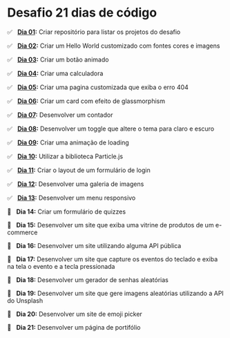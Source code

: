 # Desafio 21 dias de código

✅ &nbsp; **[Dia 01](https://github.com/AntonioPedro9/21-dias-de-codigo):** Criar repositório para listar os projetos do desafio <br />

✅ &nbsp; **[Dia 02](https://antoniopedro9.github.io/21-dias-de-codigo/02/index.html):** Criar um Hello World customizado com fontes cores e imagens <br />

✅ &nbsp; **[Dia 03](https://antoniopedro9.github.io/21-dias-de-codigo/03/index.html):** Criar um botão animado <br />

✅ &nbsp; **[Dia 04](https://antoniopedro9.github.io/21-dias-de-codigo/04/index.html):** Criar uma calculadora <br />

✅ &nbsp; **[Dia 05](https://antoniopedro9.github.io/21-dias-de-codigo/05/index.html):** Criar uma pagina customizada que exiba o erro 404 <br/>

✅ &nbsp; **[Dia 06](https://antoniopedro9.github.io/21-dias-de-codigo/06/index.html):** Criar um card com efeito de glassmorphism <br/>

✅ &nbsp; **[Dia 07](https://antoniopedro9.github.io/21-dias-de-codigo/07/index.html):** Desenvolver um contador <br/>

✅ &nbsp; **[Dia 08](https://antoniopedro9.github.io/21-dias-de-codigo/08/index.html):** Desenvolver um toggle que altere o tema para claro e escuro <br/>

✅ &nbsp; **[Dia 09](https://antoniopedro9.github.io/21-dias-de-codigo/09/index.html):** Criar uma animação de loading <br/>

✅ &nbsp; **[Dia 10](https://antoniopedro9.github.io/21-dias-de-codigo/10/index.html):** Utilizar a biblioteca Particle.js <br/>

✅ &nbsp; **[Dia 11](https://antoniopedro9.github.io/21-dias-de-codigo/11/index.html):** Criar o layout de um formulário de login <br/>

✅ &nbsp; **[Dia 12](https://antoniopedro9.github.io/21-dias-de-codigo/12/index.html):** Desenvolver uma galeria de imagens <br/>

✅ &nbsp; **[Dia 13](https://antoniopedro9.github.io/21-dias-de-codigo/13/index.html):** Desenvolver um menu responsivo <br/>

🔲 &nbsp; **Dia 14:** Criar um formulário de quizzes <br/>

🔲 &nbsp; **Dia 15:** Desenvolver um site que exiba uma vitrine de produtos de um e-commerce <br/>

🔲 &nbsp; **Dia 16:** Desenvolver um site utilizando alguma API pública <br/>

🔲 &nbsp; **Dia 17:** Desenvolver um site que capture os eventos do teclado e exiba na tela o evento e a tecla pressionada <br/>

🔲 &nbsp; **Dia 18:** Desenvolver um gerador de senhas aleatórias <br/>

🔲 &nbsp; **Dia 19:** Desenvolver um site que gere imagens aleatórias utilizando a API do Unsplash <br/>

🔲 &nbsp; **Dia 20:** Desenvolver um site de emoji picker <br/>

🔲 &nbsp; **Dia 21:** Desenvolver um página de portifólio <br/>
